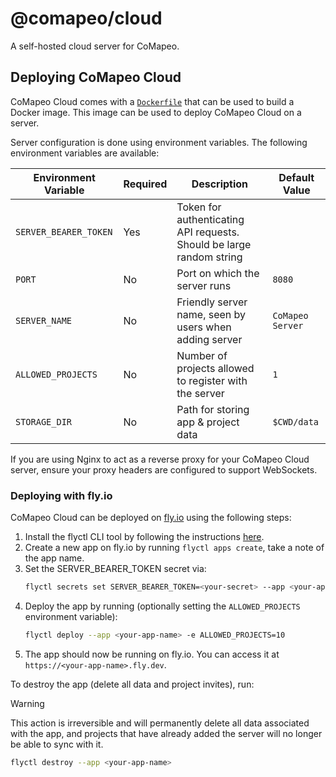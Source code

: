 # @comapeo/cloud

A self-hosted cloud server for CoMapeo.

## Deploying CoMapeo Cloud

CoMapeo Cloud comes with a [`Dockerfile`](./Dockerfile) that can be used to build a Docker image. This image can be used to deploy CoMapeo Cloud on a server.

Server configuration is done using environment variables. The following environment variables are available:

| Environment Variable  | Required | Description                                                          | Default Value    |
| --------------------- | -------- | -------------------------------------------------------------------- | ---------------- |
| `SERVER_BEARER_TOKEN` | Yes      | Token for authenticating API requests. Should be large random string |                  |
| `PORT`                | No       | Port on which the server runs                                        | `8080`           |
| `SERVER_NAME`         | No       | Friendly server name, seen by users when adding server               | `CoMapeo Server` |
| `ALLOWED_PROJECTS`    | No       | Number of projects allowed to register with the server               | `1`              |
| `STORAGE_DIR`         | No       | Path for storing app & project data                                  | `$CWD/data`      |

If you are using Nginx to act as a reverse proxy for your CoMapeo Cloud server, ensure your proxy headers are configured to support WebSockets.

### Deploying with fly.io

CoMapeo Cloud can be deployed on [fly.io](https://fly.io) using the following steps:

1. Install the flyctl CLI tool by following the instructions [here](https://fly.io/docs/getting-started/installing-flyctl/).
2. Create a new app on fly.io by running `flyctl apps create`, take a note of the app name.
3. Set the SERVER_BEARER_TOKEN secret via:
   ```sh
   flyctl secrets set SERVER_BEARER_TOKEN=<your-secret> --app <your-app-name>
   ```
4. Deploy the app by running (optionally setting the `ALLOWED_PROJECTS` environment variable):
   ```sh
   flyctl deploy --app <your-app-name> -e ALLOWED_PROJECTS=10
   ```
5. The app should now be running on fly.io. You can access it at `https://<your-app-name>.fly.dev`.

To destroy the app (delete all data and project invites), run:

> [!WARNING]
> This action is irreversible and will permanently delete all data associated with the app, and projects that have already added the server will no longer be able to sync with it.

```sh
flyctl destroy --app <your-app-name>
```
